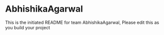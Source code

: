 # AbhishikaAgarwal
This is the initiated README for team AbhishikaAgarwal, Please edit this as you build your project
